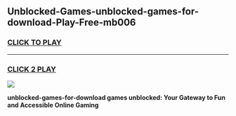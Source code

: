 
## Unblocked-Games-unblocked-games-for-download-Play-Free-mb006
<h3>
<a href="https://premium76.site?title=unblocked-games-for-download&ref=23A">CLICK TO PLAY</a></h3>
<hr>

<h3>
<a href="https://premium76.site?title=unblocked-games-for-download&ref=23A">CLICK 2 PLAY</a>
  
</h3>

<a href="https://premium76.site?title=unblocked-games-for-download&ref=23A"><img src="https://clearcache.store/games.png"></a>


**unblocked-games-for-download games unblocked: Your Gateway to Fun and Accessible Online Gaming**
